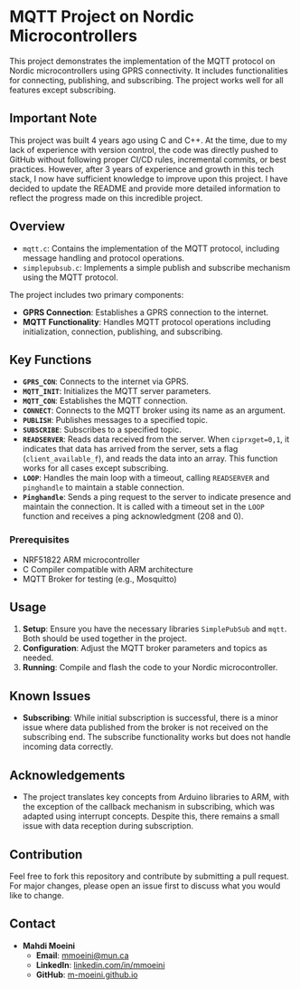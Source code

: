 # MQTT Project on Nordic Microcontrollers

This project demonstrates the implementation of the MQTT protocol on Nordic microcontrollers using GPRS connectivity. It includes functionalities for connecting, publishing, and subscribing. The project works well for all features except subscribing.

## Important Note
This project was built 4 years ago using C and C++. At the time, due to my lack of experience with version control, the code was directly pushed to GitHub without following proper CI/CD rules, incremental commits, or best practices. However, after 3 years of experience and growth in this tech stack, I now have sufficient knowledge to improve upon this project. I have decided to update the README and provide more detailed information to reflect the progress made on this incredible project.

## Overview
- `mqtt.c`: Contains the implementation of the MQTT protocol, including message handling and protocol operations.
- `simplepubsub.c`: Implements a simple publish and subscribe mechanism using the MQTT protocol.

The project includes two primary components:
- **GPRS Connection**: Establishes a GPRS connection to the internet.
- **MQTT Functionality**: Handles MQTT protocol operations including initialization, connection, publishing, and subscribing.

## Key Functions

- **`GPRS_CON`**: Connects to the internet via GPRS.
- **`MQTT_INIT`**: Initializes the MQTT server parameters.
- **`MQTT_CON`**: Establishes the MQTT connection.
- **`CONNECT`**: Connects to the MQTT broker using its name as an argument.
- **`PUBLISH`**: Publishes messages to a specified topic.
- **`SUBSCRIBE`**: Subscribes to a specified topic.
- **`READSERVER`**: Reads data received from the server. When `ciprxget=0,1`, it indicates that data has arrived from the server, sets a flag (`client_available_f`), and reads the data into an array. This function works for all cases except subscribing.
- **`LOOP`**: Handles the main loop with a timeout, calling `READSERVER` and `pinghandle` to maintain a stable connection.
- **`Pinghandle`**: Sends a ping request to the server to indicate presence and maintain the connection. It is called with a timeout set in the `LOOP` function and receives a ping acknowledgment (208 and 0).

### Prerequisites

- NRF51822 ARM microcontroller
- C Compiler compatible with ARM architecture
- MQTT Broker for testing (e.g., Mosquitto)

## Usage

1. **Setup**: Ensure you have the necessary libraries `SimplePubSub` and `mqtt`. Both should be used together in the project.
2. **Configuration**: Adjust the MQTT broker parameters and topics as needed.
3. **Running**: Compile and flash the code to your Nordic microcontroller.

## Known Issues

- **Subscribing**: While initial subscription is successful, there is a minor issue where data published from the broker is not received on the subscribing end. The subscribe functionality works but does not handle incoming data correctly.

## Acknowledgements

- The project translates key concepts from Arduino libraries to ARM, with the exception of the callback mechanism in subscribing, which was adapted using interrupt concepts. Despite this, there remains a small issue with data reception during subscription.

## Contribution
Feel free to fork this repository and contribute by submitting a pull request. For major changes, please open an issue first to discuss what you would like to change.

## Contact
- **Mahdi Moeini**
  - **Email**: [mmoeini@mun.ca](mailto:mmoeini@mun.ca)
  - **LinkedIn**: [linkedin.com/in/mmoeini](https://linkedin.com/in/mmoeini)
  - **GitHub**: [m-moeini.github.io](https://m-moeini.github.io)
